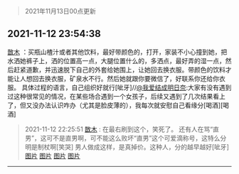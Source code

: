 > 2021年11月13日00点更新
<link rel="stylesheet" href="https://cdn.jsdelivr.net/gh/taotie6/sampleJSON@main/css/photo_show.css">
<meta name="referrer" content="no-referrer" />


 ## 2021-11-12 23:54:38 

 [㪚木](https://www.coolapk.com/feed/31433034?shareKey=MWUwNTY1NDU0NzA0NjE4ZThmZGQ~) ：买瓶山楂汁或者其他饮料，最好带颜色的，打开，家装不小心撞到她，把水洒她裤子上，洒的位置高一点，大腿位置什么的，多洒点，最好弄的湿一点，然后赶紧道歉，并迅速脱下自己的外套给她围上，让她回去换衣服。带颜色的饮料才能让人想回去换衣服，矿泉水不行。然后她就跟你要微信了，好联系你还给你衣服<!--break-->。
具体过程的语言，自己组织好就行[呲牙]//<a class="feed-link-uname" href="/u/我爱结成明日奈">@我爱结成明日奈</a>:大家有没有遇到过这种很常见的情况，在某些场合遇到一个女孩子，后续又遇到了几次结果看上了，但又没办法认识咋办（尤其是脸皮薄的），我每次就安慰自己看缘分[喝酒][喝酒] 

<div class="album">
</div>

> 2021-11-12 22:25:51 
> [㪚木](https://www.coolapk.com/feed/31431162?shareKey=NTg4OTJkZTkwN2I0NjE4ZThmZGQ~) : 在最右刷到这个，笑死了。 还有人在骂“直男”，这可不是直男啊，可不能这么败坏“直男”这个可爱滴称号，这特么分明是制杖啊[笑哭] 男人做成这样，是真掉价。这种人，分的越早越好[呲牙] 
[图片](http://image.coolapk.com/feed/2021/1112/22/1081091_ef14f77d_7149_09@640x1387.jpeg)
[图片](http://image.coolapk.com/feed/2021/1112/22/1081091_e3571972_7149_0902@690x1495.jpeg)
[图片](http://image.coolapk.com/feed/2021/1112/22/1081091_406aabc6_7149_0904@640x1387.jpeg)
[图片](http://image.coolapk.com/feed/2021/1112/22/1081091_bbd18665_7149_0906@640x1387.jpeg)

 ------- 

